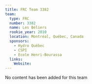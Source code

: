 ```yaml
---
title: FRC Team 3382
team:
  type: FRC
  number: 3382
  name: Les Béliers
  rookie_year: 2010
  location: Montréal, Québec, Canada
  sponsors:
    - Hydro Québec
    - CSPI
    - Ecole Henri-Bourassa
  links:
    Website: 
---
```

No content has been added for this team